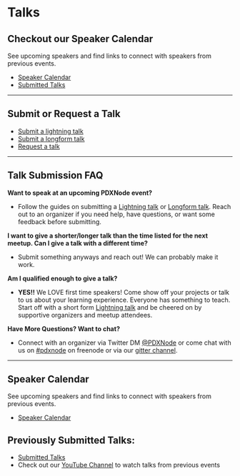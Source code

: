 # Talks

## Checkout our Speaker Calendar
See upcoming speakers and find links to connect with speakers from previous events.
- [Speaker Calendar](./speaker-calendar.md)
- [Submitted Talks](./SubmittedTalks/README.md)

---

## Submit or Request a Talk
- [Submit a lightning talk](./lightning.md)
- [Submit a longform talk](./longform.md)
- [Request a talk](./request-a-talk.md)

---

## Talk Submission FAQ

**Want to speak at an upcoming PDXNode event?**
  - Follow the guides on submitting a [Lightning talk](./lightning.md) or [Longform talk](./longform.md). Reach out to an organizer if you need help, have questions, or want some feedback before submitting. 

**I want to give a shorter/longer talk than the time listed for the next meetup. Can I give a talk with a different time?**
  - Submit something anyways and reach out! We can probably make it work.

**Am I qualified enough to give a talk?**
  - **YES!!** We LOVE first time speakers! Come show off your projects or talk to us about your learning experience. Everyone has something to teach. Start off with a short form [Lightning talk](./lightning.md) and be cheered on by supportive organizers and meetup attendees. 

**Have More Questions? Want to chat?**
  - Connect with an organizer via Twitter DM [@PDXNode](https://twitter.com/pdxnode) or come chat with us on [#pdxnode](http://webchat.freenode.net/?channels=pdxnode&uio=d4) on freenode or via our [gitter channel](https://gitter.im/pdxnode/Lobby).

---

## Speaker Calendar
See upcoming speakers and find links to connect with speakers from previous events.
- [Speaker Calendar](./speaker-calendar.md)

## Previously Submitted Talks:
- [Submitted Talks](./SubmittedTalks/README.md)
- Check out our [YouTube Channel](https://www.youtube.com/channel/UCI8MIw5A7ALtIvNHsrYJbjg) to watch talks from previous events

